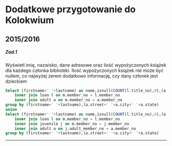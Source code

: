# Dodatkowe przygotowanie do Kolokwium

## 2015/2016

##### Zad.1

Wyświetl imię, nazwisko, dane adresowe oraz ilość wypożyczonych książek dla każdego członka biblioteki. Ilość wypożyczonych książek nie może być nullem, co najwyżej zerem dodatkowo informację, czy dany członek jest dzieckiem


``` sql
Select (firstname+' '+lastname) as name,isnull(COUNT(l.title_no),0),(a.street+' '+a.city+' '+a.state),'Adult' as Adress from member m
    inner join loan l on m.member_no = l.member_no
    inner join adult a on m.member_no = a.member_no
group by (firstname+' '+lastname),(a.street+' '+a.city+' '+a.state)
union
Select (firstname+' '+lastname) as name,isnull(COUNT(l.title_no),0),(a.street+' '+a.city+' '+a.state),'Kid' as Adress from member m
    inner join loan l on m.member_no = l.member_no
    inner join juvenile j on m.member_no = j.member_no
    inner join adult a on j.adult_member_no = a.member_no
group by (firstname+' '+lastname),(a.street+' '+a.city+' '+a.state)
```
---
